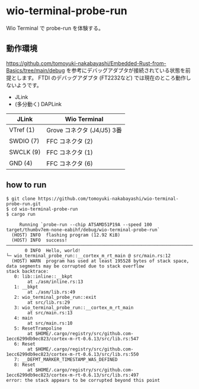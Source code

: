 # wio-terminal-probe-run

Wio Terminal で probe-run を体験する。

## 動作環境

https://github.com/tomoyuki-nakabayashi/Embedded-Rust-from-Basics/tree/main/debug を参考にデバッグアダプタが接続されている状態を前提とします。
FTDI のデバッグアダプタ (FT2232など) では現在のところ動作しないようです。

- JLink
- (多分動く) DAPLink

| JLink | Wio Terminal |
| --- | --- |
| VTref (1) | Grove コネクタ (J4/J5) 3番 |
| SWDIO (7) | FFC コネクタ (2) |
| SWCLK (9) | FFC コネクタ (1) |
| GND (4) | FFC コネクタ (6) |

## how to run

```shell
$ git clone https://github.com/tomoyuki-nakabayashi/wio-terminal-probe-run.git
$ cd wio-terminal-probe-run
$ cargo run
```

```
     Running `probe-run --chip ATSAMD51P19A --speed 100 target/thumbv7em-none-eabihf/debug/wio-terminal-probe-run`
  (HOST) INFO  flashing program (12.92 KiB)
  (HOST) INFO  success!
────────────────────────────────────────────────────────────────────────────────
       0 INFO  Hello, world!
└─ wio_terminal_probe_run::__cortex_m_rt_main @ src/main.rs:12
  (HOST) WARN  program has used at least 195528 bytes of stack space, data segments may be corrupted due to stack overflow
stack backtrace:
   0: lib::inline::__bkpt
        at ./asm/inline.rs:13
   1: __bkpt
        at ./asm/lib.rs:49
   2: wio_terminal_probe_run::exit
        at src/lib.rs:29
   3: wio_terminal_probe_run::__cortex_m_rt_main
        at src/main.rs:13
   4: main
        at src/main.rs:10
   5: ResetTrampoline
        at $HOME/.cargo/registry/src/github.com-1ecc6299db9ec823/cortex-m-rt-0.6.13/src/lib.rs:547
   6: Reset
        at $HOME/.cargo/registry/src/github.com-1ecc6299db9ec823/cortex-m-rt-0.6.13/src/lib.rs:550
   7: __DEFMT_MARKER_TIMESTAMP_WAS_DEFINED
   8: Reset
        at $HOME/.cargo/registry/src/github.com-1ecc6299db9ec823/cortex-m-rt-0.6.13/src/lib.rs:497
error: the stack appears to be corrupted beyond this point
```
